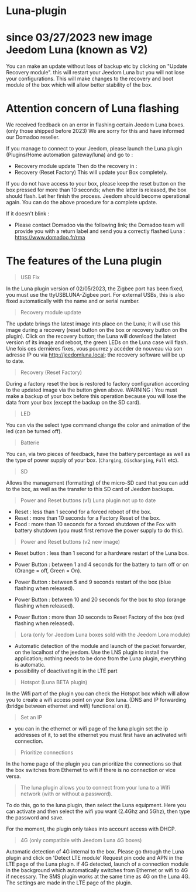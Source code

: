 # Luna-plugin

# since 03/27/2023 new image Jeedom Luna (known as V2)

You can make an update without loss of backup etc by clicking on "Update Recovery module". this will restart your Jeedom Luna but you will not lose your configurations. This will make changes to the recovery and boot module of the box which will allow better stability of the box.

# Attention concern of Luna flashing

We received feedback on an error in flashing certain Jeedom Luna boxes. (only those shipped before 2023)
We are sorry for this and have informed our Domadoo reseller.

If you manage to connect to your Jeedom, please launch the Luna plugin (Plugins/Home automation gateway/luna) and go to :

- Recovery module update
Then do the recovery in :
- Recovery (Reset Factory)
This will update your Box completely.

If you do not have access to your box, please keep the reset button on the box pressed for more than 10 seconds; when the latter is released, the box should flash.
Let her finish the process. Jeedom should become operational again. You can do the above procedure for a complete update.

If it doesn't blink :

- Please contact Domadoo via the following link; the Domadoo team will provide you with a return label and send you a correctly flashed Luna :
<https://www.domadoo.fr/rma>

# The features of the Luna plugin

> USB Fix

In the Luna plugin version of 02/05/2023, the Zigbee port has been fixed, you must use the ttyUSBLUNA-Zigbee port.
For external USBs, this is also fixed automatically with the name and or serial number.

> Recovery module update

The update brings the latest image into place on the Luna; it will use this image during a recovery (reset button on the box or recovery button on the plugin).
Click on the recovery button; the Luna will download the latest version of its image and reboot, the green LEDs on the Luna case will flash.
Une fois ces dernières fixes, vous pourrez y accéder de nouveau via son adresse IP ou via <http://jeedomluna.local>; the recovery software will be up to date.

> Recovery (Reset Factory)

During a factory reset the box is restored to factory configuration according to the updated image via the button given above.
WARNING : You must make a backup of your box before this operation because you will lose the data from your box (except the backup on the SD card).

> LED

You can via the select type command change the color and animation of the led (can be turned off).

> Batterie

You can, via two pieces of feedback, have the battery percentage as well as the type of power supply of your box. (`Charging`, `Discharging`, `Full` etc).

> SD

Allows the management (formatting) of the micro-SD card that you can add to the box, as well as the transfer to this SD card of Jeedom backups.

> Power and Reset buttons (v1) Luna plugin not up to date

- Reset : less than 1 second for a forced reboot of the box.
- Reset : more than 10 seconds for a Factory Reset of the box.
- Food : more than 10 seconds for a forced shutdown of the Fox with battery shutdown (you must first remove the power supply to do this).

> Power and Reset buttons (v2 new image)

- Reset button : less than 1 second for a hardware restart of the Luna box.

- Power Button : between 1 and 4 seconds for the battery to turn off or on (Orange = off, Green = On).
- Power Button : between 5 and 9 seconds restart of the box (blue flashing when released).
- Power Button : between 10 and 20 seconds for the box to stop (orange flashing when released).
- Power Button : more than 30 seconds to Reset Factory of the box (red flashing when released).

> Lora (only for Jeedom Luna boxes sold with the Jeedom Lora module)

- Automatic detection of the module and launch of the packet forwarder, on the localhost of the jeedom. Use the LNS plugin to install the application; nothing needs to be done from the Luna plugin, everything is automatic.
- possibility of deactivating it in the LTE part

> Hotspot (Luna BETA plugin)

In the Wifi part of the plugin you can check the Hotspot box which will allow you to create a wifi access point on your Box luna. (DNS and IP forwarding (bridge between ethernet and wifi) functional on it).

> Set an IP

- you can in the ethernet or wifi page of the luna plugin set the ip addresses of it, to set the ethernet you must first have an activated wifi connection.

> Prioritize connections

In the home page of the plugin you can prioritize the connections so that the box switches from Ethernet to wifi if there is no connection or vice versa.

> The luna plugin allows you to connect from your luna to a Wifi network (with or without a password).

To do this, go to the luna plugin, then select the Luna equipment. Here you can activate and then select the wifi you want (2.4Ghz and 5Ghz), then type the password and save.

For the moment, the plugin only takes into account access with DHCP.

> 4G (only compatible with Jeedom Luna 4G boxes)

Automatic detection of 4G internal to the box. Please go through the Luna plugin and click on 'Detect LTE module' Request pin code and APN in the LTE page of the Luna plugin.
if 4G detected, launch of a connection module in the background which automatically switches from Ethernet or wifi to 4G if necessary.
The SMS plugin works at the same time as 4G on the Luna 4G.
The settings are made in the LTE page of the plugin.
